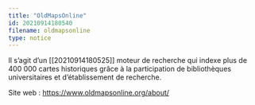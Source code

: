 ```yaml
---
title: "OldMapsOnline"
id: 20210914180540
filename: oldmapsonline
type: notice
---
```


Il s’agit d’un [[20210914180525]] moteur de recherche qui indexe plus de 400 000 cartes historiques grâce à la participation de bibliothèques universitaires et d’établissement de recherche.

Site web : <https://www.oldmapsonline.org/about/>

